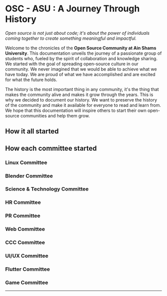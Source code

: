# OSC - ASU : A Journey Through History

_Open source is not just about code; it's about the power of individuals coming together to create something meaningful and impactful._

Welcome to the chronicles of the **Open Source Community at Ain Shams University**. This documentation unveils the journey of a passionate group of students who, fueled by the spirit of collaboration and knowledge sharing. We started with the goal of spreading open-source culture in our community. We never imagined that we would be able to achieve what we have today. We are proud of what we have accomplished and are excited for what the future holds. 

The history is the most important thing in any community, it's the thing that makes the community alive and makes it grow through the years. This is why we decided to document our history. We want to preserve the history of the community and make it available for everyone to read and learn from. We hope that this documentation will inspire others to start their own open-source communities and help them grow.

## How it all started


## How each committee started

### Linux Committee

### Blender Committee

### Science & Technology Committee

### HR Committee

### PR Committee

### Web Committee

### CCC Committee

### UI/UX Committee

### Flutter Committee

### Game Committee

----------------------------------------------------